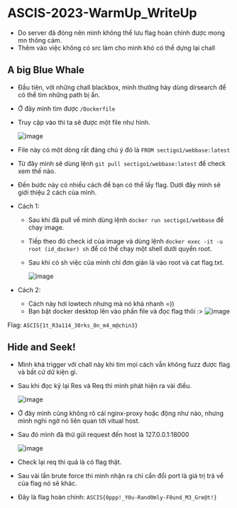 # ASCIS-2023-WarmUp_WriteUp
- Do server đã đóng nên mình không thể lưu flag hoàn chỉnh được mong mn thông cảm.
- Thêm vào việc không có src làm cho mình khó có thể dựng lại chall
## A big Blue Whale 
- Đầu tiên, với những chall blackbox, mình thường hày dùng dirsearch để có thể tìm những path bị ẩn.
- Ở đây mình tìm được ```/Dockerfile```
- Truy cập vào thì ta sẽ được một file như hình.

  ![image](https://github.com/TooBunReal/ASCIS-2023-WarmUp_WritreUp/assets/89735990/478c2bbd-0e00-4472-b775-4fc2568f813d)


- File này có một dòng rất đáng chú ý đó là ```FROM sectigo1/webbase:latest```
- Từ đây mình sẽ dùng lệnh ```git pull sectigo1/webbase:latest``` để check xem thế nào.
- Đến bước này có nhiều cách để bạn có thể lấy flag. Dưới đây mình sẽ giới thiệu 2 cách của mình.
- Cách 1:
  + Sau khi đã pull về mình dùng lệnh ```docker run sectigo1/webbase``` để chạy image.
  + Tiếp theo đó check id của image và dùng lệnh ```docker exec -it -u root (id_docker) sh``` để có thể chạy một shell dưới quyền root.
  + Sau khi có sh việc của mình chỉ đơn giản là vào root và cat flag.txt.
  
      ![image](https://github.com/TooBunReal/ASCIS-2023-WarmUp_WritreUp/assets/89735990/a9eac522-1f70-4694-b0ab-77b71637b8e4)

- Cách 2:
  + Cách này hơi lowtech nhưng mà nó khá nhanh =))
  + Bạn bật docker desktop lên vào phần file và đọc flag thôi :>
       ![image](https://github.com/TooBunReal/ASCIS-2023-WarmUp_WritreUp/assets/89735990/79a58583-29ca-47a5-930d-cc3b5071e458)

Flag: ```ASCIS{1t_R3a114_30rks_0n_m4_m@chin3}```

## Hide and Seek! 
- Mình khá trigger với chall này khi tìm mọi cách vẫn không fuzz được flag và bất cứ dữ kiện gì.
- Sau khi đọc kỹ lại Res và Req thì mình phát hiện ra vài điều.

  ![image](https://github.com/TooBunReal/ASCIS-2023-WarmUp_WritreUp/assets/89735990/d0759aee-7909-49bd-95b8-0182c6cf5d40)

- Ở đây mình cũng không rõ cái nginx-proxy hoặc động như nào, nhưng mình nghi ngờ nó liên quan tới vitual host.
- Sau đó mình đã thử gửi request đến host là 127.0.0.1:18000

  ![image](https://github.com/TooBunReal/ASCIS-2023-WarmUp_WritreUp/assets/89735990/97dbb025-c787-42d3-aed1-b921fa03bd31)


- Check lại req thì quả là có flag thật.
- Sau vài lần brute force thì mình nhận ra chỉ cần đổi port là giá trị trả về của flag nó sẽ khác.
- Đây là flag hoàn chỉnh: ```ASCIS{0ppp!_Y0u-Rand0mly-F0und_M3_Gre@t!}```
